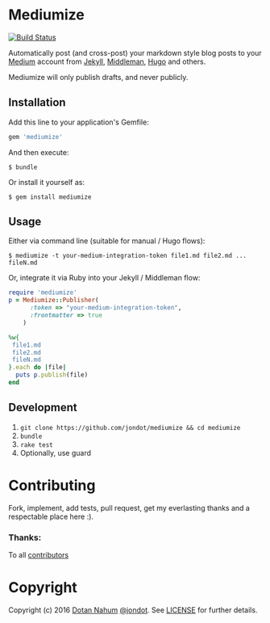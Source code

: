 # Mediumize

[![Build Status](https://travis-ci.org/jondot/mediumize.svg?branch=master)](https://travis-ci.org/jondot/mediumize)

Automatically post (and cross-post) your markdown style blog posts to your [Medium](http://medium.com) account from [Jekyll](http://jekyllrb.com/), [Middleman](middlemanapp.com), [Hugo](http://gohugo.io/) and others.

Mediumize will only publish drafts, and never publicly.


## Installation

Add this line to your application's Gemfile:

```ruby
gem 'mediumize'
```

And then execute:

    $ bundle

Or install it yourself as:

    $ gem install mediumize

## Usage

Either via command line (suitable for manual / Hugo flows):

    $ mediumize -t your-medium-integration-token file1.md file2.md ... fileN.md

Or, integrate it via Ruby into your Jekyll / Middleman flow:

```ruby
require 'mediumize'
p = Mediumize::Publisher(
      :token => "your-medium-integration-token",
      :frontmatter => true
    )

%w{
 file1.md
 file2.md
 fileN.md
}.each do |file|
  puts p.publish(file)
end
```

## Development

1. `git clone https://github.com/jondot/mediumize && cd mediumize`
2. `bundle`
3. `rake test`
4. Optionally, use guard


# Contributing

Fork, implement, add tests, pull request, get my everlasting thanks and a respectable place here :).

### Thanks:

To all [contributors](https://github.com/jondot/mediumize/graphs/contributors)

# Copyright

Copyright (c) 2016 [Dotan Nahum](http://gplus.to/dotan) [@jondot](http://twitter.com/jondot). See [LICENSE](LICENSE.txt) for further details.

